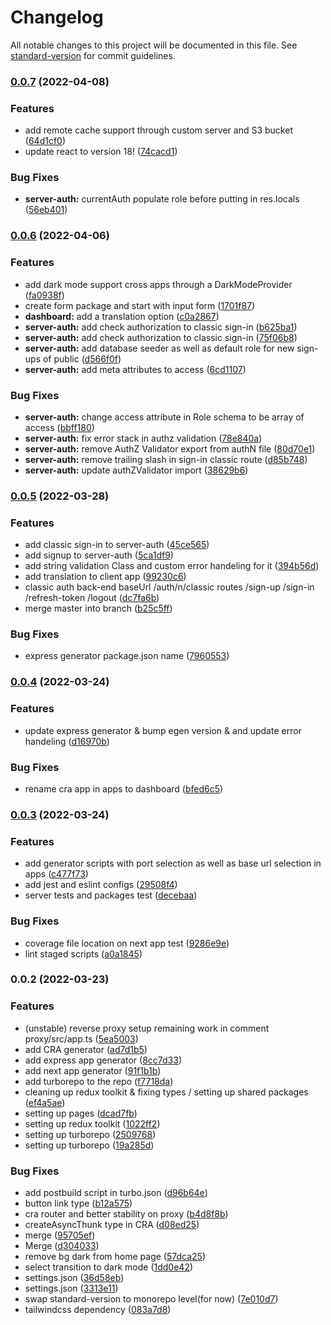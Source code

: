 # Changelog

All notable changes to this project will be documented in this file. See [standard-version](https://github.com/conventional-changelog/standard-version) for commit guidelines.

### [0.0.7](https://gitlab.com/eDonec/tools/boilerplate/compare/v0.0.6...v0.0.7) (2022-04-08)


### Features

* add remote cache support through custom server and S3 bucket ([64d1cf0](https://gitlab.com/eDonec/tools/boilerplate/commit/64d1cf091b4b2dd9b8f5008780ce90562209ca5b))
* update react to version 18! ([74cacd1](https://gitlab.com/eDonec/tools/boilerplate/commit/74cacd183b61392d0ebfee009f8422d3420b7987))


### Bug Fixes

* **server-auth:** currentAuth populate role before putting in res.locals ([56eb401](https://gitlab.com/eDonec/tools/boilerplate/commit/56eb4016d725958dde033630bc7ef748bc3fb7fd))

### [0.0.6](https://gitlab.com/eDonec/tools/boilerplate/compare/v0.0.5...v0.0.6) (2022-04-06)


### Features

* add dark mode support cross apps through a DarkModeProvider ([fa0938f](https://gitlab.com/eDonec/tools/boilerplate/commit/fa0938fac3138466d7d76d4dd8f059136f8444ed))
* create form package and start with input form ([1701f87](https://gitlab.com/eDonec/tools/boilerplate/commit/1701f87bf335e1540cfd9ed407199b792ff1872d))
* **dashboard:** add a translation option ([c0a2867](https://gitlab.com/eDonec/tools/boilerplate/commit/c0a2867f878e6c2244fd8ccb2bee08b9cd2bf045))
* **server-auth:** add check authorization to classic sign-in ([b625ba1](https://gitlab.com/eDonec/tools/boilerplate/commit/b625ba186dfccb41460ae275f6081d0117ef0f99))
* **server-auth:** add check authorization to classic sign-in ([75f06b8](https://gitlab.com/eDonec/tools/boilerplate/commit/75f06b81c46c99ee79f13e4bda27f169903ee000))
* **server-auth:** add database seeder as well as default role for new sign-ups of public ([d566f0f](https://gitlab.com/eDonec/tools/boilerplate/commit/d566f0f0ed91487c97f66efedd101ddbfaacdc8b))
* **server-auth:** add meta attributes to access ([6cd1107](https://gitlab.com/eDonec/tools/boilerplate/commit/6cd11072b7204d754d4a0ddf9be33afca84372f2))


### Bug Fixes

* **server-auth:** change access attribute in Role schema to be array of access ([bbff180](https://gitlab.com/eDonec/tools/boilerplate/commit/bbff1803437932de2bdaec0ca28d440fe5b9ca9e))
* **server-auth:** fix error stack in authz validation ([78e840a](https://gitlab.com/eDonec/tools/boilerplate/commit/78e840a11f3c6850ea3515e31d31de0364977923))
* **server-auth:** remove AuthZ Validator export from authN file ([80d70e1](https://gitlab.com/eDonec/tools/boilerplate/commit/80d70e1f019f501a5c90caa5fd59e1f8d7419b8c))
* **server-auth:** remove trailing slash in sign-in classic route ([d85b748](https://gitlab.com/eDonec/tools/boilerplate/commit/d85b748b0e269e9b3d7299d9282ad3839b2c9385))
* **server-auth:** update authZValidator import ([38629b6](https://gitlab.com/eDonec/tools/boilerplate/commit/38629b60669112cc62011057a9661fe1c7ff09ad))

### [0.0.5](https://gitlab.com/eDonec/tools/boilerplate/compare/v0.0.4...v0.0.5) (2022-03-28)


### Features

* add classic sign-in to server-auth ([45ce565](https://gitlab.com/eDonec/tools/boilerplate/commit/45ce5655b520ac727887ef4af9e77e69a2fa6434))
* add signup to server-auth ([5ca1df9](https://gitlab.com/eDonec/tools/boilerplate/commit/5ca1df9d612e3e99e8b363f8dcf4c74a0907c2f7))
* add string validation Class and custom error handeling for it ([394b56d](https://gitlab.com/eDonec/tools/boilerplate/commit/394b56d7c193d84ce5ff2e2e9256cbaaa8ddd376))
* add translation to client app ([99230c6](https://gitlab.com/eDonec/tools/boilerplate/commit/99230c6a7f9ab19b9d7164c6d10b31e68f32632b))
* classic auth back-end baseUrl /auth/n/classic routes /sign-up /sign-in /refresh-token /logout ([dc7fa6b](https://gitlab.com/eDonec/tools/boilerplate/commit/dc7fa6bd26949ca66dfd6ec7fd5b336935eefd07))
* merge master into branch ([b25c5ff](https://gitlab.com/eDonec/tools/boilerplate/commit/b25c5ff43d97dea3782bb12ebd555276e5d77fca))


### Bug Fixes

* express generator package.json name ([7960553](https://gitlab.com/eDonec/tools/boilerplate/commit/796055312085f122c8076412039d9848fe4e1dee))

### [0.0.4](https://gitlab.com/eDonec/tools/boilerplate/compare/v0.0.3...v0.0.4) (2022-03-24)


### Features

* update express generator & bump egen version & and update error handeling ([d16970b](https://gitlab.com/eDonec/tools/boilerplate/commit/d16970b71a96368f1dad402e4b91e328c16d7714))


### Bug Fixes

* rename cra app in apps to dashboard ([bfed6c5](https://gitlab.com/eDonec/tools/boilerplate/commit/bfed6c57007beca00df5c457759e871a5a9624f5))

### [0.0.3](https://gitlab.com/eDonec/tools/boilerplate/compare/v0.0.2...v0.0.3) (2022-03-24)


### Features

* add generator scripts with port selection as well as base url selection in apps ([c477f73](https://gitlab.com/eDonec/tools/boilerplate/commit/c477f73feca578f3ce7b7e52aeac90bc8c259c9a))
* add jest and eslint configs ([29508f4](https://gitlab.com/eDonec/tools/boilerplate/commit/29508f4b147f606fdfc4ee8a800b466ac3ebc5f1))
* server tests and packages test ([decebaa](https://gitlab.com/eDonec/tools/boilerplate/commit/decebaa2fb347dd17097c4425c6e9836d8f8a252))


### Bug Fixes

* coverage file location on next app test ([9286e9e](https://gitlab.com/eDonec/tools/boilerplate/commit/9286e9ec136867cade51a59f2fe26f45320167e1))
* lint staged scripts ([a0a1845](https://gitlab.com/eDonec/tools/boilerplate/commit/a0a1845c7d5daa09363956e9e054aac9576e4769))

### 0.0.2 (2022-03-23)

### Features

- (unstable) reverse proxy setup remaining work in comment proxy/src/app.ts ([5ea5003](https://gitlab.com/eDonec/tools/boilerplate/commit/5ea500367a99fb52c27c4578b552f2417712d2ca))
- add CRA generator ([ad7d1b5](https://gitlab.com/eDonec/tools/boilerplate/commit/ad7d1b59eafede4d9a2d2b247714b00e8feec2b5))
- add express app generator ([8cc7d33](https://gitlab.com/eDonec/tools/boilerplate/commit/8cc7d336f089000c3c6c691f59d9a30f2080b0de))
- add next app generator ([91f1b1b](https://gitlab.com/eDonec/tools/boilerplate/commit/91f1b1ba28f2c048f328d1f9e5262df2e79bccdd))
- add turborepo to the repo ([f7718da](https://gitlab.com/eDonec/tools/boilerplate/commit/f7718da99ac33da76efdcdc4edae255887484bd3))
- cleaning up redux toolkit & fixing types / setting up shared packages ([ef4a5ae](https://gitlab.com/eDonec/tools/boilerplate/commit/ef4a5ae6306ae67d35ac02b1d19a39f9f68ba870))
- setting up pages ([dcad7fb](https://gitlab.com/eDonec/tools/boilerplate/commit/dcad7fbe6baa3fdec1ebfeca8ed6527a10ce3e88))
- setting up redux toolkit ([1022ff2](https://gitlab.com/eDonec/tools/boilerplate/commit/1022ff272eb9d5336451a6461aaf2201e8ed9fed))
- setting up turborepo ([2509768](https://gitlab.com/eDonec/tools/boilerplate/commit/250976818d4e5c2dd06722d981921407670744a7))
- setting up turborepo ([19a285d](https://gitlab.com/eDonec/tools/boilerplate/commit/19a285dc63da65e1ff17933a921f60d0dcb18b24))

### Bug Fixes

- add postbuild script in turbo.json ([d96b64e](https://gitlab.com/eDonec/tools/boilerplate/commit/d96b64eacfdfe26db151d195fdcfccf52052c020))
- button link type ([b12a575](https://gitlab.com/eDonec/tools/boilerplate/commit/b12a5757ba50e8e1c7754d8b38008a49c0232752))
- cra router and better stability on proxy ([b4d8f8b](https://gitlab.com/eDonec/tools/boilerplate/commit/b4d8f8bddb7826a9888f4b754a37e10e71080d4f))
- createAsyncThunk type in CRA ([d08ed25](https://gitlab.com/eDonec/tools/boilerplate/commit/d08ed2526ef862601a3dbc9d94c1b3bde94073cf))
- merge ([95705ef](https://gitlab.com/eDonec/tools/boilerplate/commit/95705eff9541dc58a807a6bf1de9c2f70f695eab))
- Merge ([d304033](https://gitlab.com/eDonec/tools/boilerplate/commit/d304033ec2d6eb9ad083e71c0c64b47d39cab281))
- remove bg dark from home page ([57dca25](https://gitlab.com/eDonec/tools/boilerplate/commit/57dca258ec41499552314c3f88ec6f5cd236c36b))
- select transition to dark mode ([1dd0e42](https://gitlab.com/eDonec/tools/boilerplate/commit/1dd0e428f500301b9fa3fc726d228bb8ef8781a7))
- settings.json ([36d58eb](https://gitlab.com/eDonec/tools/boilerplate/commit/36d58ebd7e185d0bcf1806f8079b8138bcd9854f))
- settings.json ([3313e11](https://gitlab.com/eDonec/tools/boilerplate/commit/3313e110706b7b27cabbbfd90858df7a9a6c39c9))
- swap standard-version to monorepo level(for now) ([7e010d7](https://gitlab.com/eDonec/tools/boilerplate/commit/7e010d7fbe95b74e85ce204723c5ebefa2e7c56d))
- tailwindcss dependency ([083a7d8](https://gitlab.com/eDonec/tools/boilerplate/commit/083a7d82418fdc91074623ce546c4875eef5d51e))
